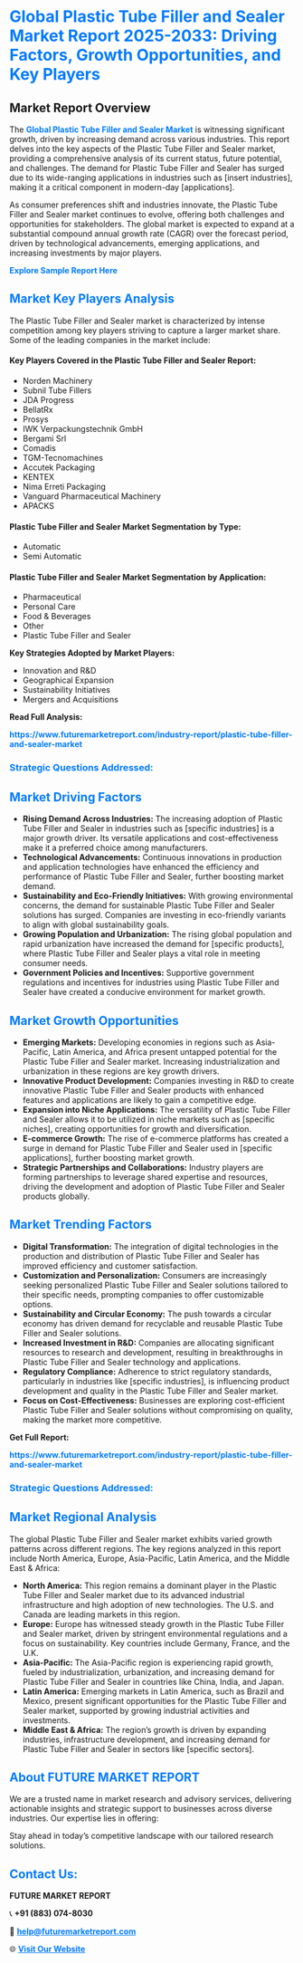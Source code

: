 <h1 style="color: #007BFF;">Global Plastic Tube Filler and Sealer Market Report 2025-2033: Driving Factors, Growth Opportunities, and Key Players</h1>

<section id="overview">
<h2>Market Report Overview</h2>
<p>The <a href="https://www.futuremarketreport.com/industry-report/plastic-tube-filler-and-sealer-market" style="color: #007BFF; text-decoration: none;"><strong>Global Plastic Tube Filler and Sealer Market</strong></a> is witnessing significant growth, driven by increasing demand across various industries. This report delves into the key aspects of the Plastic Tube Filler and Sealer market, providing a comprehensive analysis of its current status, future potential, and challenges. The demand for Plastic Tube Filler and Sealer has surged due to its wide-ranging applications in industries such as [insert industries], making it a critical component in modern-day [applications].</p>
<p>As consumer preferences shift and industries innovate, the Plastic Tube Filler and Sealer market continues to evolve, offering both challenges and opportunities for stakeholders. The global market is expected to expand at a substantial compound annual growth rate (CAGR) over the forecast period, driven by technological advancements, emerging applications, and increasing investments by major players.</p>
</section>

<section id="overview">
<p><a href="https://www.futuremarketreport.com/request-sample/reportId=120393" style="color: #007BFF; text-decoration: none;"><strong>Explore Sample Report Here</strong></a></p>
</section>

<section id="key-players">
<h2 style="color: #007BFF;">Market Key Players Analysis</h2>
<p>The Plastic Tube Filler and Sealer market is characterized by intense competition among key players striving to capture a larger market share. Some of the leading companies in the market include:</p>
<h4>Key Players Covered in the Plastic Tube Filler and Sealer Report:</h4>
<ul><li>Norden Machinery</li><li>Subnil Tube Fillers</li><li>JDA Progress</li><li>BellatRx</li><li>Prosys</li><li>IWK Verpackungstechnik GmbH</li><li>Bergami Srl</li><li>Comadis</li><li>TGM-Tecnomachines</li><li>Accutek Packaging</li><li>KENTEX</li><li>Nima Erreti Packaging</li><li>Vanguard Pharmaceutical Machinery</li><li>APACKS</li></ul>
<h4>Plastic Tube Filler and Sealer Market Segmentation by Type:</h4>
<ul><li>Automatic</li><li>Semi Automatic</li></ul>

<h4>Plastic Tube Filler and Sealer Market Segmentation by Application:</h4>
<ul><li>Pharmaceutical</li><li>Personal Care</li><li>Food &amp; Beverages</li><li>Other</li><li>Plastic Tube Filler and Sealer</li></ul>
<p><strong>Key Strategies Adopted by Market Players:</strong></p>
<ul>
<li>Innovation and R&D</li>
<li>Geographical Expansion</li>
<li>Sustainability Initiatives</li>
<li>Mergers and Acquisitions</li>
</ul>
</section>

<section>
<p><strong>Read Full Analysis: </strong></p><a href="https://www.futuremarketreport.com/industry-report/plastic-tube-filler-and-sealer-market" style="color: #007BFF; text-decoration: none;"><strong>https://www.futuremarketreport.com/industry-report/plastic-tube-filler-and-sealer-market</strong></a>
<h3 style="color: #007BFF;">Strategic Questions Addressed:</h3>
</section>

<section id="driving-factors">
<h2 style="color: #007BFF;">Market Driving Factors</h2>
<ul>
<li><strong>Rising Demand Across Industries:</strong> The increasing adoption of Plastic Tube Filler and Sealer in industries such as [specific industries] is a major growth driver. Its versatile applications and cost-effectiveness make it a preferred choice among manufacturers.</li>
<li><strong>Technological Advancements:</strong> Continuous innovations in production and application technologies have enhanced the efficiency and performance of Plastic Tube Filler and Sealer, further boosting market demand.</li>
<li><strong>Sustainability and Eco-Friendly Initiatives:</strong> With growing environmental concerns, the demand for sustainable Plastic Tube Filler and Sealer solutions has surged. Companies are investing in eco-friendly variants to align with global sustainability goals.</li>
<li><strong>Growing Population and Urbanization:</strong> The rising global population and rapid urbanization have increased the demand for [specific products], where Plastic Tube Filler and Sealer plays a vital role in meeting consumer needs.</li>
<li><strong>Government Policies and Incentives:</strong> Supportive government regulations and incentives for industries using Plastic Tube Filler and Sealer have created a conducive environment for market growth.</li>
</ul>
</section>

<section id="growth-opportunities">
<h2 style="color: #007BFF;">Market Growth Opportunities</h2>
<ul>
<li><strong>Emerging Markets:</strong> Developing economies in regions such as Asia-Pacific, Latin America, and Africa present untapped potential for the Plastic Tube Filler and Sealer market. Increasing industrialization and urbanization in these regions are key growth drivers.</li>
<li><strong>Innovative Product Development:</strong> Companies investing in R&D to create innovative Plastic Tube Filler and Sealer products with enhanced features and applications are likely to gain a competitive edge.</li>
<li><strong>Expansion into Niche Applications:</strong> The versatility of Plastic Tube Filler and Sealer allows it to be utilized in niche markets such as [specific niches], creating opportunities for growth and diversification.</li>
<li><strong>E-commerce Growth:</strong> The rise of e-commerce platforms has created a surge in demand for Plastic Tube Filler and Sealer used in [specific applications], further boosting market growth.</li>
<li><strong>Strategic Partnerships and Collaborations:</strong> Industry players are forming partnerships to leverage shared expertise and resources, driving the development and adoption of Plastic Tube Filler and Sealer products globally.</li>
</ul>
</section>

<section id="trending-factors">
<h2 style="color: #007BFF;">Market Trending Factors</h2>
<ul>
<li><strong>Digital Transformation:</strong> The integration of digital technologies in the production and distribution of Plastic Tube Filler and Sealer has improved efficiency and customer satisfaction.</li>
<li><strong>Customization and Personalization:</strong> Consumers are increasingly seeking personalized Plastic Tube Filler and Sealer solutions tailored to their specific needs, prompting companies to offer customizable options.</li>
<li><strong>Sustainability and Circular Economy:</strong> The push towards a circular economy has driven demand for recyclable and reusable Plastic Tube Filler and Sealer solutions.</li>
<li><strong>Increased Investment in R&D:</strong> Companies are allocating significant resources to research and development, resulting in breakthroughs in Plastic Tube Filler and Sealer technology and applications.</li>
<li><strong>Regulatory Compliance:</strong> Adherence to strict regulatory standards, particularly in industries like [specific industries], is influencing product development and quality in the Plastic Tube Filler and Sealer market.</li>
<li><strong>Focus on Cost-Effectiveness:</strong> Businesses are exploring cost-efficient Plastic Tube Filler and Sealer solutions without compromising on quality, making the market more competitive.</li>
</ul>
</section>

<section>
<p><strong>Get Full Report: </strong></p><a href="https://www.futuremarketreport.com/industry-report/plastic-tube-filler-and-sealer-market" style="color: #007BFF; text-decoration: none;"><strong>https://www.futuremarketreport.com/industry-report/plastic-tube-filler-and-sealer-market</strong></a>
<h3 style="color: #007BFF;">Strategic Questions Addressed:</h3>
</section>


<section id="regional-analysis">
<h2 style="color: #007BFF;">Market Regional Analysis</h2>
<p>The global Plastic Tube Filler and Sealer market exhibits varied growth patterns across different regions. The key regions analyzed in this report include North America, Europe, Asia-Pacific, Latin America, and the Middle East & Africa:</p>
<ul>
<li><strong>North America:</strong> This region remains a dominant player in the Plastic Tube Filler and Sealer market due to its advanced industrial infrastructure and high adoption of new technologies. The U.S. and Canada are leading markets in this region.</li>
<li><strong>Europe:</strong> Europe has witnessed steady growth in the Plastic Tube Filler and Sealer market, driven by stringent environmental regulations and a focus on sustainability. Key countries include Germany, France, and the U.K.</li>
<li><strong>Asia-Pacific:</strong> The Asia-Pacific region is experiencing rapid growth, fueled by industrialization, urbanization, and increasing demand for Plastic Tube Filler and Sealer in countries like China, India, and Japan.</li>
<li><strong>Latin America:</strong> Emerging markets in Latin America, such as Brazil and Mexico, present significant opportunities for the Plastic Tube Filler and Sealer market, supported by growing industrial activities and investments.</li>
<li><strong>Middle East & Africa:</strong> The region’s growth is driven by expanding industries, infrastructure development, and increasing demand for Plastic Tube Filler and Sealer in sectors like [specific sectors].</li>
</ul>
</section>

<footer>
<h2 style="color: #007BFF;">About FUTURE MARKET REPORT</h2>
<p>We are a trusted name in market research and advisory services, delivering actionable insights and strategic support to businesses across diverse industries. Our expertise lies in offering:</p>

<p>Stay ahead in today’s competitive landscape with our tailored research solutions.</p>

<h2 style="color: #007BFF;">Contact Us:</h2>
<p><strong>FUTURE MARKET REPORT</strong></p>
<p>📞 <strong>+91 (883) 074-8030</strong></p>
<p>📧 <strong><a href="mailto:help@futuremarketreport.com" style="color: #007BFF;">help@futuremarketreport.com</a></strong></p>
<p>🌐 <strong><a href="https://www.futuremarketreport.com/" style="color: #007BFF;">Visit Our Website</a></strong></p>
</footer>